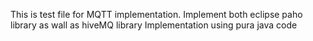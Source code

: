 This is test file for MQTT implementation.
Implement both eclipse paho library as wall as hiveMQ library
Implementation using pura java code
